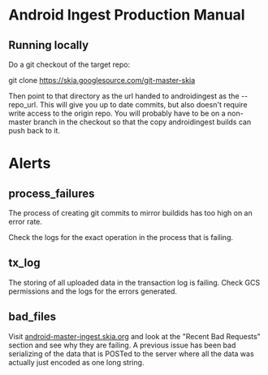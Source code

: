 # Android Ingest Production Manual

## Running locally

Do a git checkout of the target repo:

  git clone https://skia.googlesource.com/git-master-skia

Then point to that directory as the url handed to androidingest as the
--repo_url. This will give you up to date commits, but also doesn't require
write access to the origin repo. You will probably have to be on a non-master
branch in the checkout so that the copy androidingest builds can push back to
it.

# Alerts

## process_failures

The process of creating git commits to mirror buildids has too
high on an error rate.

Check the logs for the exact operation in the process that is failing.

## tx_log

The storing of all uploaded data in the transaction log is failing. Check
GCS permissions and the logs for the errors generated.


## bad_files

Visit [android-master-ingest.skia.org](https://android-master-ingest.skia.org/)
and look at the "Recent Bad Requests" section and see why they are failing. A
previous issue has been bad serializing of the data that is POSTed to the server
where all the data was actually just encoded as one long string.